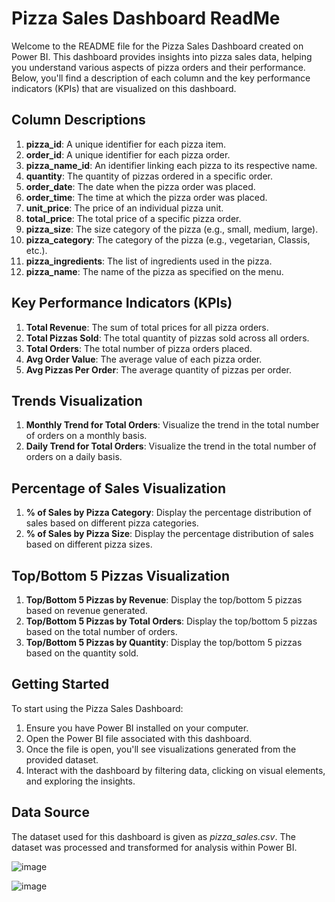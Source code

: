 # Pizza Sales Dashboard ReadMe

Welcome to the README file for the Pizza Sales Dashboard created on Power BI. This dashboard provides insights into pizza sales data, helping you understand various aspects of pizza orders and their performance. Below, you'll find a description of each column and the key performance indicators (KPIs) that are visualized on this dashboard.

## Column Descriptions

1. **pizza_id**: A unique identifier for each pizza item.
2. **order_id**: A unique identifier for each pizza order.
3. **pizza_name_id**: An identifier linking each pizza to its respective name.
4. **quantity**: The quantity of pizzas ordered in a specific order.
5. **order_date**: The date when the pizza order was placed.
6. **order_time**: The time at which the pizza order was placed.
7. **unit_price**: The price of an individual pizza unit.
8. **total_price**: The total price of a specific pizza order.
9. **pizza_size**: The size category of the pizza (e.g., small, medium, large).
10. **pizza_category**: The category of the pizza (e.g., vegetarian, Classis, etc.).
11. **pizza_ingredients**: The list of ingredients used in the pizza.
12. **pizza_name**: The name of the pizza as specified on the menu.

## Key Performance Indicators (KPIs)

1. **Total Revenue**: The sum of total prices for all pizza orders.
2. **Total Pizzas Sold**: The total quantity of pizzas sold across all orders.
3. **Total Orders**: The total number of pizza orders placed.
4. **Avg Order Value**: The average value of each pizza order.
5. **Avg Pizzas Per Order**: The average quantity of pizzas per order.

## Trends Visualization

1. **Monthly Trend for Total Orders**: Visualize the trend in the total number of orders on a monthly basis.
2. **Daily Trend for Total Orders**: Visualize the trend in the total number of orders on a daily basis.

## Percentage of Sales Visualization

1. **% of Sales by Pizza Category**: Display the percentage distribution of sales based on different pizza categories.
2. **% of Sales by Pizza Size**: Display the percentage distribution of sales based on different pizza sizes.

## Top/Bottom 5 Pizzas Visualization

1. **Top/Bottom 5 Pizzas by Revenue**: Display the top/bottom 5 pizzas based on revenue generated.
2. **Top/Bottom 5 Pizzas by Total Orders**: Display the top/bottom 5 pizzas based on the total number of orders.
3. **Top/Bottom 5 Pizzas by Quantity**: Display the top/bottom 5 pizzas based on the quantity sold.

## Getting Started

To start using the Pizza Sales Dashboard:

1. Ensure you have Power BI installed on your computer.
2. Open the Power BI file associated with this dashboard.
3. Once the file is open, you'll see visualizations generated from the provided dataset.
4. Interact with the dashboard by filtering data, clicking on visual elements, and exploring the insights.

## Data Source

The dataset used for this dashboard is given as *pizza_sales.csv*. The dataset was processed and transformed for analysis within Power BI.

![image](https://github.com/vishalrathourr/Pizza-Sales-Dashboard-PowerBI/assets/126953378/c4c3aa77-9e75-4d66-bade-1bfad47e9ed2)

![image](https://github.com/vishalrathourr/Pizza-Sales-Dashboard-PowerBI/assets/126953378/99dad89e-c96f-407e-b1d1-b9e7ff2d7638)

